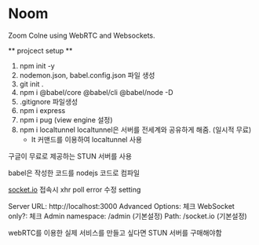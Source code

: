 # Noom

Zoom Colne using WebRTC and Websockets.

** projcect setup **

1. npm init -y
2. nodemon.json, babel.config.json 파일 생성
3. git init .
4. npm i @babel/core @babel/cli @babel/node -D
5. .gitignore 파일생성
6. npm i express
7. npm i pug (view engine 설정)
8. npm i localtunnel
   localtunnel은 서버를 전세계와 공유하게 해줌. (일시적 무료)
   - lt 커맨드를 이용하여 localtunnel 사용

구글이 무료로 제공하는 STUN 서버를 사용

babel은 작성한 코드를 nodejs 코드로 컴파일

[socket.io](https://admin.socket.io/) 접속시 xhr poll error 수정 setting

Server URL: http://localhost:3000
Advanced Options: 체크
WebSocket only?: 체크
Admin namespace: /admin (기본설정)
Path: /socket.io (기본설정)

webRTC를 이용한 실제 서비스를 만들고 싶다면 STUN 서버를 구매해야함
